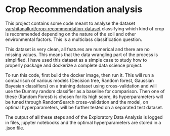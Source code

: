 # Crop Recommendation analysis

This project contains some code meant to analyse the dataset [varshitanalluri/crop-recommendation-dataset](https://www.kaggle.com/datasets/varshitanalluri/crop-recommendation-dataset) classifying which kind of crop is recommended depending on the nature of the soil and other environmental factors. This is a multiclass classification question.

This dataset is very clean, all features are numerical and there are no missing values. This means that the data wrangling part of the process is simplified. I have used this dataset as a simple case to study how to properly package and dockerize a complete data science project.

To run this code, first build the docker image, then run it. This will run a comparison of various models (Decision tree, Random forest, Gaussian Bayesian classifiers) on a training dataset using cross-validation and will use the Dummy random classifier as a baseline for comparison. Then one of these (Random Forest) is chosen for its high score, its hyperparameters will be tuned through RandomSearch cross-validation and the model, on optimal hyperparameters, will be further tested on a separated test dataset.

The output of all these steps and of the Exploratory Data Analysis is logged in files, jupyter notebooks and the optimal hyperparameters are stored in a .json file.
